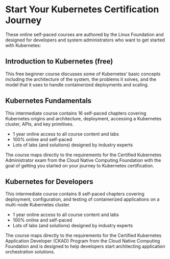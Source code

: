 # Start Your Kubernetes Certification Journey

These online self-paced courses are authored by the Linux Foundation and designed for developers and system administrators who want to get started with Kubernetes:

## Introduction to Kubernetes (free)

This free beginner course discusses some of Kubernetes’ basic concepts including the architecture of the system, the problems it solves, and the model that it uses to handle containerized deployments and scaling.

## Kubernetes Fundamentals

This intermediate course contains 16 self-paced chapters covering Kubernetes origins and architecture, deployment, accessing a Kubernetes cluster, APIs, and key primitives.

- 1 year online access to all course content and labs
- 100% online and self-paced
- Lots of labs (and solutions) designed by industry experts

The course maps directly to the requirements for the Certified Kubernetes Administrator exam from the Cloud Native Computing Foundation with the goal of getting you started on your journey to Kubernetes certification.

## Kubernetes for Developers

This intermediate course contains 8 self-paced chapters covering deployment, configuration, and testing of containerized applications on a multi-node Kubernetes cluster.

- 1 year online access to all course content and labs
- 100% online and self-paced
- Lots of labs (and solutions) designed by industry experts

The course maps directly to the requirements for the Certified Kubernetes Application Developer (CKAD) Program from the Cloud Native Computing Foundation and is designed to help developers start architecting application orchestration solutions.
